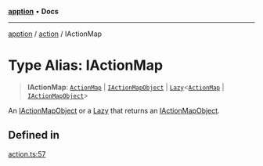 [**apption**](../../README.md) • **Docs**

***

[apption](../../modules.md) / [action](../README.md) / IActionMap

# Type Alias: IActionMap

> **IActionMap**: [`ActionMap`](../classes/ActionMap.md) \| [`IActionMapObject`](IActionMapObject.md) \| [`Lazy`](../classes/Lazy.md)\<[`ActionMap`](../classes/ActionMap.md) \| [`IActionMapObject`](IActionMapObject.md)\>

An [IActionMapObject](IActionMapObject.md) or a [Lazy](../classes/Lazy.md) that returns an [IActionMapObject](IActionMapObject.md).

## Defined in

[action.ts:57](https://github.com/mksunny1/apption/blob/dbb9a0b63a254dcf90cb4a7766307cb86cadec9a/src/action.ts#L57)
